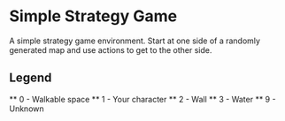 # Simple Strategy Game
A simple strategy game environment.  Start at one side of a randomly generated map and use actions to get to the other side.

## Legend

** 0 - Walkable space
** 1 - Your character
** 2 - Wall
** 3 - Water
** 9 - Unknown
